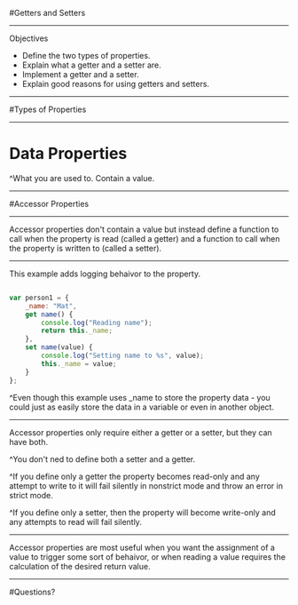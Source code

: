 #Getters and Setters

---

Objectives

- Define the two types of properties.
- Explain what a getter and a setter are.
- Implement a getter and a setter.
- Explain good reasons for using getters and setters.

---

#Types of Properties

---

# Data Properties

^What you are used to. Contain a value.

---

#Accessor Properties

---

Accessor properties don't contain a value but instead define a function to call when the property is read (called a getter) and a function to call when the property is written to (called a setter).

---

This example adds logging behaivor to the property.

```javascript

var person1 = {
	_name: "Mat",
	get name() {
		console.log("Reading name");
		return this._name;
	},
	set name(value) {
		console.log("Setting name to %s", value);
		this._name = value;
	}
};

```

^Even though this example uses _name to store the property data - you could just as easily store the data in a variable or even in another object.


---

Accessor properties only require either a getter or a setter, but they can have both.

^You don't ned to define both a setter and a getter.  

^If you define only a getter the property becomes read-only and any attempt to write to it will fail silently in nonstrict mode and throw an error in strict mode.  

^If you define only a setter, then the property will become write-only and any attempts to read will fail silently.

---

Accessor properties are most useful when you want the assignment of a value to trigger some sort of behaivor, or when reading a value requires the calculation of the desired return value.

---

#Questions?